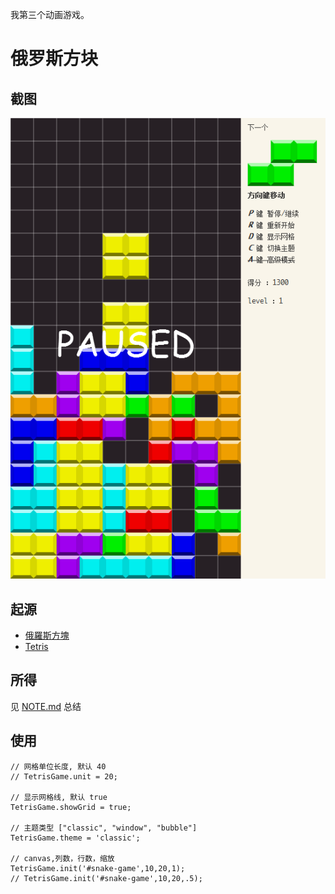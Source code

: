 我第三个动画游戏。

# 俄罗斯方块

## 截图
![preview.png](./preview.png)

## 起源

* [俄羅斯方塊](zh.wikipedia.org/zh/俄羅斯方塊)
* [Tetris](http://en.wikipedia.org/wiki/Tetris)

## 所得

见 [NOTE.md](./NOTE.md) 总结

## 使用

```
// 网格单位长度, 默认 40
// TetrisGame.unit = 20;

// 显示网格线, 默认 true
TetrisGame.showGrid = true;

// 主题类型 ["classic", "window", "bubble"]
TetrisGame.theme = 'classic';

// canvas,列数，行数，缩放
TetrisGame.init('#snake-game',10,20,1);
// TetrisGame.init('#snake-game',10,20,.5);
```